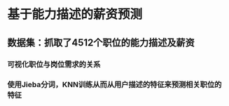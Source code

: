 # 基于能力描述的薪资预测

## 数据集：抓取了4512个职位的能力描述及薪资

### 可视化职位与岗位需求的关系
### 使用Jieba分词，KNN训练从而从用户描述的特征来预测相关职位的特征
